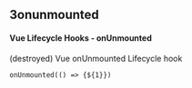 ## 3onunmounted
#### Vue Lifecycle Hooks - onUnmounted
(destroyed) Vue onUnmounted Lifecycle hook
```
onUnmounted(() => {${1}})
```